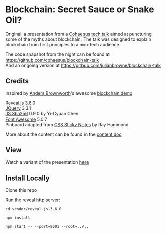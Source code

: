 
# Blockchain: Secret Sauce or Snake Oil?

Originall a presentation from a [Cohaesus](https://cohaesus.co.uk/) [tech talk](https://www.eventbrite.co.uk/e/blockchain-secret-sauce-or-snake-oil-tickets-43202281186) aimed at puncturing some of the myths about blockchain. The talk was designed to explain blockchain from first principles to a non-tech audience.

The code snapshot from the night can be found at https://github.com/cohaesus/blockchain-talk   
And an ongoing version at https://github.com/julianbrowne/blockchain-talk   

## Credits

Inspired by [Anders Brownworth](https://github.com/anders94)'s awesome [blockchain demo](https://github.com/anders94/blockchain-demo)

[Reveal.js](https://revealjs.com/) 3.6.0  
[JQuery](https://jquery.com/) 3.3.1  
[JS Sha256](https://github.com/emn178/js-sha256.git) 0.9.0 by Yi-Cyuan Chen  
[Font Awesome](https://fontawesome.com) 5.0.7  
Pinboard adapted from [CSS Sticky Notes](https://github.com/rheh/CSS-Sticky-Notes.git) by Ray Hammond

More about the content can be found in the [content doc](content.md)

## View

Watch a variant of the presentation [here](https://julianbrowne.github.io/blockchain-talk)

## Install Locally

Clone this repo

Run the reveal http server:

`cd vendor/reveal.js-3.6.0`

`npm install`

`npm start -- --port=8001 --root=../..`
